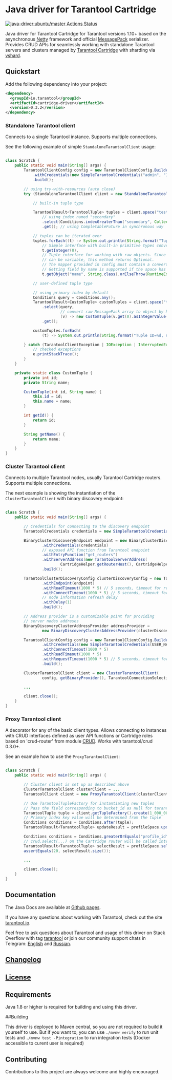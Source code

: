 # Java driver for Tarantool Cartridge

[![java-driver:ubuntu/master Actions Status](https://github.com/tarantool/cartridge-java/workflows/ubuntu-master/badge.svg)](https://github.com/tarantool/cartridge-java/actions)

Java driver for Tarantool Cartridge for Tarantool versions 1.10+ based on the asynchronous
[Netty](https://netty.io) framework and official
[MessagePack](https://github.com/msgpack/msgpack-java) serializer.
Provides CRUD APIs for seamlessly working with standalone Tarantool
servers and clusters managed by [Tarantool Cartridge](https://github.com/tarantool/cartridge)
with sharding via [vshard](https://github.com/tarantool/vshard).

## Quickstart

Add the following dependency into your project:

```xml
<dependency>
  <groupId>io.tarantool</groupId>
  <artifactId>cartridge-driver</artifactId>
  <version>0.3.2</version>
</dependency>
```

### Standalone Tarantool client

Connects to a single Tarantool instance. Supports multiple connections.

See the following example of simple `StandaloneTarantoolClient` usage:

```java

class Scratch {
    public static void main(String[] args) {
        TarantoolClientConfig config = new TarantoolClientConfig.Builder()
            .withCredentials(new SimpleTarantoolCredentials("admin", "1q2w3e"))
            .build();

        // using try-with-resources (auto close)
        try (StandaloneTarantoolClient client = new StandaloneTarantoolClient(config, "localhost", 3301)) {

            // built-in tuple type

            TarantoolResult<TarantoolTuple> tuples = client.space("test")
                // using index named "secondary"
                .select(Conditions.indexGreaterThan("secondary", Collections.singletonList(0)).withLimit(10))
                .get(); // using CompletableFuture in synchronous way

            // tuples can be iterated over
            tuples.forEach((t) -> System.out.println(String.format("Tuple ID=%d, name=%s",
                // Simple interface with built-in primitive types conversions
                t.getInteger(0),
                // Tuple interface for working with raw objects. Since the number of fields
                // can be variable, this method returns Optional.
                // The mapper provided in config must contain a converter for the corresponding target type
                // Getting field by name is supported if the space has defined schema
                t.getObject("name", String.class).orElseThrow(RuntimeException::new))));

            // user-defined tuple type

            // using primary index by default
            Conditions query = Conditions.any();
            TarantoolResult<CustomTuple> customTuples = client.space("test")
                .select(query,
                        // convert raw MessagePack array to object by hand
                        (v) -> new CustomTuple(v.get(0).asIntegerValue().asInt(), v.get(1).asStringValue().asString()))
                .get();

            customTuples.forEach(
                (t) -> System.out.println(String.format("Tuple ID=%d, name=%s", t.getId(), t.getName())));

        } catch (TarantoolClientException | IOException | InterruptedException | ExecutionException e) {
            // checked exceptions
            e.printStackTrace();
        }
    }

    private static class CustomTuple {
        private int id;
        private String name;

        CustomTuple(int id, String name) {
            this.id = id;
            this.name = name;
        }

        int getId() {
            return id;
        }

        String getName() {
            return name;
        }
    }
}

```

### Cluster Tarantool client

Connects to multiple Tarantool nodes, usually Tarantool Cartridge routers. Supports multiple connections.

The next example is showing the instantiation of the `ClusterTarantoolClient`
with binary discovery endpoint:

```java

class Scratch {
    public static void main(String[] args) {

        // Credentials for connecting to the discovery endpoint
        TarantoolCredentials credentials = new SimpleTarantoolCredentials(USER_NAME, PASSWORD);

        BinaryClusterDiscoveryEndpoint endpoint = new BinaryClusterDiscoveryEndpoint.Builder()
                .withCredentials(credentials)
                // exposed API function from Tarantool endpoint
                .withEntryFunction("get_routers")
                .withServerAddress(new TarantoolServerAddress(
                        CartridgeHelper.getRouterHost(), CartridgeHelper.getRouterPort()))
                .build();

        TarantoolClusterDiscoveryConfig clusterDiscoveryConfig = new TarantoolClusterDiscoveryConfig.Builder()
                .withEndpoint(endpoint)
                .withReadTimeout(1000 * 5) // 5 seconds, timeout for reading the response body from the channel
                .withConnectTimeout(1000 * 5) // 5 seconds, timeout for connecting to the server
                // node information refresh delay
                .withDelay(1)
                .build();

        // Address provider is a customizable point for providing
        // server nodes addreses
        BinaryDiscoveryClusterAddressProvider addressProvider =
                new BinaryDiscoveryClusterAddressProvider(clusterDiscoveryConfig);

        TarantoolClientConfig config = new TarantoolClientConfig.Builder()
                .withCredentials(new SimpleTarantoolCredentials(USER_NAME, PASSWORD))
                .withConnectTimeout(1000 * 5)
                .withReadTimeout(1000 * 5)
                .withRequestTimeout(1000 * 5) // 5 seconds, timeout for receiving the server response
                .build();

        ClusterTarantoolClient client = new ClusterTarantoolClient(
                config, getBinaryProvider(), TarantoolConnectionSelectionStrategies.RoundRobinStrategyFactory.INSTANCE);

        ...

        client.close();
    }
}
```

### Proxy Tarantool client

A decorator for any of the basic client types. Allows connecting to instances with CRUD interfaces defined as user API
functions or Cartridge roles based on 'crud-router' from module [CRUD](https://github.com/tarantool/crud). Works with
tarantool/crud 0.3.0+.

See an example how to use the `ProxyTarantoolClient`:

```java

class Scratch {
    public static void main(String[] args) {

        // Cluster client is set up as described above
        ClusterTarantoolClient clusterClient = ...
        TarantoolClient client = new ProxyTarantoolClient(clusterClient);

        // Use TarantoolTupleFactory for instantiating new tuples
        // Pass the field corresponding to bucket_id as null for tarantool/crud to compute it automatically
        TarantoolTuple tuple = client.getTupleFactory().create(1_000_000, null, "profile_name");
        // Primary index key value will be determined from the tuple
        Conditions conditions = Conditions.after(tuple);
        TarantoolResult<TarantoolTuple> updateResult = profileSpace.update(conditions, tuple).get();

        Conditions conditions = Conditions.greaterOrEquals("profile_id", 1_000_000);
        // crud.select(...) on the Cartridge router will be called internally
        TarantoolResult<TarantoolTuple> selectResult = profileSpace.select(conditions).get();
        assertEquals(20, selectResult.size());

        ...

        client.close();
    }
}
```

## Documentation

The Java Docs are available at [Github pages](https://tarantool.github.io/cartridge-java/).

If you have any questions about working with Tarantool, check out the
site [tarantool.io](https://tarantool.io/).

Feel free to ask questions about Tarantool and usage of this driver on
Stack Overflow with tag [tarantool](https://stackoverflow.com/questions/tagged/tarantool)
or join our community support chats in Telegram: [English](https://t.me/tarantool)
and [Russian](https://t.me/tarantool).

## [Changelog](https://github.com/tarantool/cartridge-java/blob/master/CHANGELOG.md)

## [License](https://github.com/tarantool/cartridge-java/blob/master/LICENSE)

## Requirements

Java 1.8 or higher is required for building and using this driver.

##Building

This driver is deployed to Maven central, so you are not required to build it yourself to use. But if you want to, you can use `./mvnw verify` to run unit tests and `./mvnw test -Pintegration` to run integration tests (Docker accessible to curent user is required)

## Contributing

Contributions to this project are always welcome and highly encouraged.

